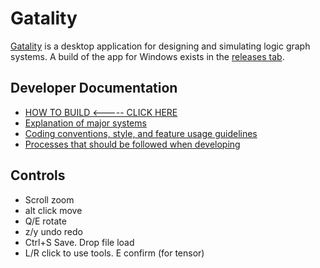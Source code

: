 # Gatality

[Gatality](https://gatality.com) is a desktop application for designing and simulating logic graph systems.
A build of the app for Windows exists in the [releases tab](https://github.com/Martian-Technologies/Logic-Graph-Creator/releases).

## Developer Documentation
- [HOW TO BUILD <----- CLICK HERE](docs/building.md)
- [Explanation of major systems](docs/systems.md)
- [Coding conventions, style, and feature usage guidelines](docs/conventions.md)
- [Processes that should be followed when developing](docs/processes.md)

## Controls
- Scroll zoom
- alt click move
- Q/E rotate
- z/y undo redo
- Ctrl+S Save. Drop file load
- L/R click to use tools. E confirm (for tensor)
